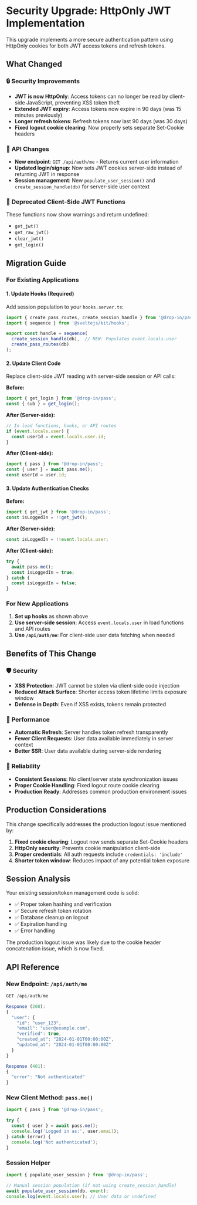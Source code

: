 # Security Upgrade: HttpOnly JWT Implementation

This upgrade implements a more secure authentication pattern using HttpOnly cookies for both JWT access tokens and refresh tokens.

## What Changed

### 🔒 **Security Improvements**
- **JWT is now HttpOnly**: Access tokens can no longer be read by client-side JavaScript, preventing XSS token theft
- **Extended JWT expiry**: Access tokens now expire in 90 days (was 15 minutes previously) 
- **Longer refresh tokens**: Refresh tokens now last 90 days (was 30 days)
- **Fixed logout cookie clearing**: Now properly sets separate Set-Cookie headers

### 📡 **API Changes**
- **New endpoint**: `GET /api/auth/me` - Returns current user information
- **Updated login/signup**: Now sets JWT cookies server-side instead of returning JWT in response
- **Session management**: New `populate_user_session()` and `create_session_handle(db)` for server-side user context

### 🚫 **Deprecated Client-Side JWT Functions**
These functions now show warnings and return undefined:
- `get_jwt()` 
- `get_raw_jwt()`
- `clear_jwt()`
- `get_login()`

## Migration Guide

### For Existing Applications

#### 1. Update Hooks (Required)
Add session population to your `hooks.server.ts`:

```typescript
import { create_pass_routes, create_session_handle } from '@drop-in/pass';
import { sequence } from '@sveltejs/kit/hooks';

export const handle = sequence(
  create_session_handle(db),  // NEW: Populates event.locals.user
  create_pass_routes(db)
);
```

#### 2. Update Client Code
Replace client-side JWT reading with server-side session or API calls:

**Before:**
```typescript
import { get_login } from '@drop-in/pass';
const { sub } = get_login();
```

**After (Server-side):**
```typescript
// In load functions, hooks, or API routes
if (event.locals.user) {
  const userId = event.locals.user.id;
}
```

**After (Client-side):**
```typescript
import { pass } from '@drop-in/pass';
const { user } = await pass.me();
const userId = user.id;
```

#### 3. Update Authentication Checks
**Before:**
```typescript
import { get_jwt } from '@drop-in/pass';
const isLoggedIn = !!get_jwt();
```

**After (Server-side):**
```typescript
const isLoggedIn = !!event.locals.user;
```

**After (Client-side):**
```typescript
try {
  await pass.me();
  const isLoggedIn = true;
} catch {
  const isLoggedIn = false;
}
```

### For New Applications

1. **Set up hooks** as shown above
2. **Use server-side session**: Access `event.locals.user` in load functions and API routes
3. **Use `/api/auth/me`**: For client-side user data fetching when needed

## Benefits of This Change

### 🛡️ **Security**
- **XSS Protection**: JWT cannot be stolen via client-side code injection
- **Reduced Attack Surface**: Shorter access token lifetime limits exposure window
- **Defense in Depth**: Even if XSS exists, tokens remain protected

### 🚀 **Performance** 
- **Automatic Refresh**: Server handles token refresh transparently
- **Fewer Client Requests**: User data available immediately in server context
- **Better SSR**: User data available during server-side rendering

### 🔄 **Reliability**
- **Consistent Sessions**: No client/server state synchronization issues
- **Proper Cookie Handling**: Fixed logout route cookie clearing
- **Production Ready**: Addresses common production environment issues

## Production Considerations

This change specifically addresses the production logout issue mentioned by:

1. **Fixed cookie clearing**: Logout now sends separate Set-Cookie headers
2. **HttpOnly security**: Prevents cookie manipulation client-side
3. **Proper credentials**: All auth requests include `credentials: 'include'`
4. **Shorter token window**: Reduces impact of any potential token exposure

## Session Analysis

Your existing session/token management code is solid:
- ✅ Proper token hashing and verification
- ✅ Secure refresh token rotation
- ✅ Database cleanup on logout
- ✅ Expiration handling
- ✅ Error handling

The production logout issue was likely due to the cookie header concatenation issue, which is now fixed.

## API Reference

### New Endpoint: `/api/auth/me`
```typescript
GET /api/auth/me

Response (200):
{
  "user": {
    "id": "user_123",
    "email": "user@example.com", 
    "verified": true,
    "created_at": "2024-01-01T00:00:00Z",
    "updated_at": "2024-01-01T00:00:00Z"
  }
}

Response (401):
{
  "error": "Not authenticated"
}
```

### New Client Method: `pass.me()`
```typescript
import { pass } from '@drop-in/pass';

try {
  const { user } = await pass.me();
  console.log('Logged in as:', user.email);
} catch (error) {
  console.log('Not authenticated');
}
```

### Session Helper
```typescript
import { populate_user_session } from '@drop-in/pass';

// Manual session population (if not using create_session_handle)
await populate_user_session(db, event);
console.log(event.locals.user); // User data or undefined
```